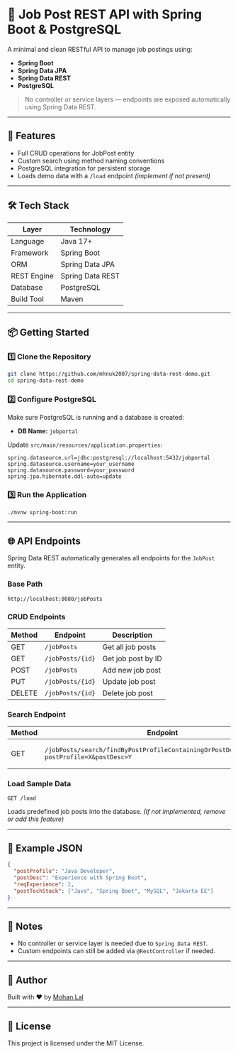 # 💼 Job Post REST API with Spring Boot & PostgreSQL

A minimal and clean RESTful API to manage job postings using:
- **Spring Boot**
- **Spring Data JPA**
- **Spring Data REST**
- **PostgreSQL**

> No controller or service layers — endpoints are exposed automatically using Spring Data REST.

---

## 🚀 Features
- Full CRUD operations for JobPost entity
- Custom search using method naming conventions
- PostgreSQL integration for persistent storage
- Loads demo data with a `/load` endpoint *(implement if not present)*

---

## 🛠️ Tech Stack

| Layer        | Technology             |
|-------------|------------------------|
| Language     | Java 17+               |
| Framework    | Spring Boot            |
| ORM          | Spring Data JPA        |
| REST Engine  | Spring Data REST       |
| Database     | PostgreSQL             |
| Build Tool   | Maven                  |

---

## 📦 Getting Started

### 1️⃣ Clone the Repository
```bash
git clone https://github.com/mhnuk2007/spring-data-rest-demo.git
cd spring-data-rest-demo
```

### 2️⃣ Configure PostgreSQL
Make sure PostgreSQL is running and a database is created:
- **DB Name:** `jobportal`

Update `src/main/resources/application.properties`:
```properties
spring.datasource.url=jdbc:postgresql://localhost:5432/jobportal
spring.datasource.username=your_username
spring.datasource.password=your_password
spring.jpa.hibernate.ddl-auto=update
```

### 3️⃣ Run the Application
```bash
./mvnw spring-boot:run
```

---

## 🌐 API Endpoints
Spring Data REST automatically generates all endpoints for the `JobPost` entity.

### Base Path
```
http://localhost:8080/jobPosts
```

### CRUD Endpoints
| Method | Endpoint            | Description              |
|--------|---------------------|--------------------------|
| GET    | `/jobPosts`         | Get all job posts        |
| GET    | `/jobPosts/{id}`    | Get job post by ID       |
| POST   | `/jobPosts`         | Add new job post         |
| PUT    | `/jobPosts/{id}`    | Update job post          |
| DELETE | `/jobPosts/{id}`    | Delete job post          |

### Search Endpoint
| Method | Endpoint                                                                                      | Description                 |
|--------|-----------------------------------------------------------------------------------------------|-----------------------------|
| GET    | `/jobPosts/search/findByPostProfileContainingOrPostDescContaining?postProfile=X&postDesc=Y`  | Search by profile or desc   |

### Load Sample Data
```http
GET /load
```
Loads predefined job posts into the database. *(If not implemented, remove or add this feature)*

---

## 📘 Example JSON
```json
{
  "postProfile": "Java Developer",
  "postDesc": "Experience with Spring Boot",
  "reqExperience": 2,
  "postTechStack": ["Java", "Spring Boot", "MySQL", "Jakarta EE"]
}
```

---

## 📌 Notes
- No controller or service layer is needed due to `Spring Data REST`.
- Custom endpoints can still be added via `@RestController` if needed.

---

## 🙌 Author
Built with ❤️ by [Mohan Lal](https://github.com/mhnuk2007)

---

## 📄 License
This project is licensed under the MIT License.
